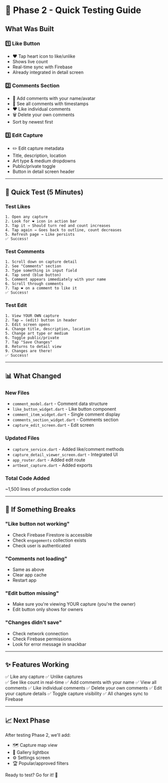 # 🧪 Phase 2 - Quick Testing Guide

## What Was Built

### 1️⃣ Like Button
- ❤️ Tap heart icon to like/unlike
- Shows live count
- Real-time sync with Firebase
- Already integrated in detail screen

### 2️⃣ Comments Section  
- 💬 Add comments with your name/avatar
- 👥 See all comments with timestamps
- ❤️ Like individual comments
- 🗑️ Delete your own comments
- Sort by newest first

### 3️⃣ Edit Capture
- ✏️ Edit capture metadata
- Title, description, location
- Art type & medium dropdowns
- Public/private toggle
- Button in detail screen header

---

## 🚀 Quick Test (5 Minutes)

### Test Likes
```
1. Open any capture
2. Look for ❤️ icon in action bar
3. Tap it → Should turn red and count increases
4. Tap again → Goes back to outline, count decreases
5. Refresh page → Like persists
✅ Success!
```

### Test Comments
```
1. Scroll down on capture detail
2. See "Comments" section
3. Type something in input field
4. Tap send (blue button)
5. Comment appears immediately with your name
6. Scroll through comments
7. Tap ❤️ on a comment to like it
✅ Success!
```

### Test Edit
```
1. View YOUR OWN capture
2. Tap ✏️ (edit) button in header
3. Edit screen opens
4. Change title, description, location
5. Change art type or medium
6. Toggle public/private
7. Tap "Save Changes"
8. Returns to detail view
9. Changes are there!
✅ Success!
```

---

## 📊 What Changed

### New Files
- `comment_model.dart` - Comment data structure
- `like_button_widget.dart` - Like button component
- `comment_item_widget.dart` - Single comment display
- `comments_section_widget.dart` - Comments section
- `capture_edit_screen.dart` - Edit screen

### Updated Files
- `capture_service.dart` - Added like/comment methods
- `capture_detail_viewer_screen.dart` - Integrated UI
- `app_router.dart` - Added edit route
- `artbeat_capture.dart` - Added exports

### Total Code Added
~1,500 lines of production code

---

## 🐛 If Something Breaks

### "Like button not working"
- Check Firebase Firestore is accessible
- Check `engagements` collection exists
- Check user is authenticated

### "Comments not loading"
- Same as above
- Clear app cache
- Restart app

### "Edit button missing"
- Make sure you're viewing YOUR capture (you're the owner)
- Edit button only shows for owners

### "Changes didn't save"
- Check network connection
- Check Firebase permissions
- Look for error message in snackbar

---

## ✨ Features Working

✅ Like any capture
✅ Unlike captures  
✅ See like count in real-time
✅ Add comments with your name
✅ View all comments
✅ Like individual comments
✅ Delete your own comments
✅ Edit your capture details
✅ Toggle capture visibility
✅ All changes sync to Firebase

---

## 📈 Next Phase

After testing Phase 2, we'll add:
- 🗺️ Capture map view
- 📸 Gallery lightbox
- ⚙️ Settings screen
- 🏆 Popular/approved filters

Ready to test? Go for it! 🚀
